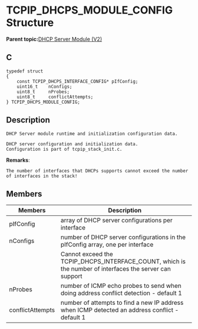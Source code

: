 # TCPIP\_DHCPS\_MODULE\_CONFIG Structure

**Parent topic:**[DHCP Server Module \(V2\)](GUID-EE292D18-2DE6-478E-AAE1-74C69A31459E.md)

## C

```
typedef struct
{
    const TCPIP_DHCPS_INTERFACE_CONFIG* pIfConfig;
    uint16_t    nConfigs;
    uint8_t     nProbes; 
    uint8_t     conflictAttempts;
} TCPIP_DHCPS_MODULE_CONFIG;
```

## Description

```
DHCP Server module runtime and initialization configuration data.

DHCP server configuration and initialization data.
Configuration is part of tcpip_stack_init.c.
```

**Remarks**:

```
The number of interfaces that DHCPs supports cannot exceed the number of interfaces in the stack!
```

## Members

|Members|Description|
|-------|-----------|
|pIfConfig|array of DHCP server configurations per interface|
|nConfigs|number of DHCP server configurations in the pIfConfig array, one per interface|
||Cannot exceed the TCPIP\_DHCPS\_INTERFACE\_COUNT, which is the number of interfaces the server can support|
|nProbes|number of ICMP echo probes to send when doing address conflict detection - default 1|
|conflictAttempts|number of attempts to find a new IP address when ICMP detected an address conflict - default 1|

